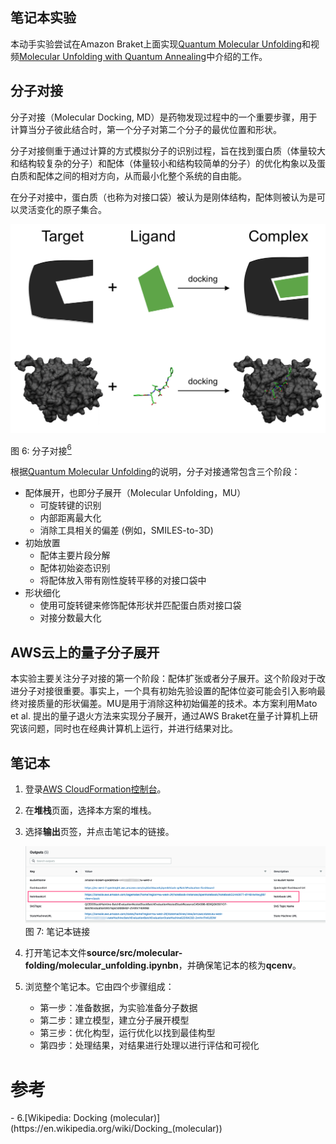 ## 笔记本实验

本动手实验尝试在Amazon Braket上面实现[Quantum Molecular Unfolding](https://arxiv.org/abs/2107.13607)和视频[Molecular Unfolding with Quantum Annealing](https://www.youtube.com/watch?v=1NmAXIHAF2Y)中介绍的工作。

## 分子对接

分子对接（Molecular Docking, MD）是药物发现过程中的一个重要步骤，用于计算当分子彼此结合时，第一个分子对第二个分子的最优位置和形状。

分子对接侧重于通过计算的方式模拟分子的识别过程，旨在找到蛋白质（体量较大和结构较复杂的分子）和配体（体量较小和结构较简单的分子）的优化构象以及蛋白质和配体之间的相对方向，从而最小化整个系统的自由能。

在分子对接中，蛋白质（也称为对接口袋）被认为是刚体结构，配体则被认为是可以灵活变化的原子集合。

![Molecular Docking](../../images/molecule-docking.png)

图 6: 分子对接[<sup>6</sup>](#wiki-docking)

根据[Quantum Molecular Unfolding](https://arxiv.org/abs/2107.13607)的说明，分子对接通常包含三个阶段：

* 配体展开，也即分子展开（Molecular Unfolding，MU）
    * 可旋转键的识别
    * 内部距离最大化
    * 消除工具相关的偏差 (例如，SMILES-to-3D)
* 初始放置
    * 配体主要片段分解
    * 配体初始姿态识别
    * 将配体放入带有刚性旋转平移的对接口袋中
* 形状细化
    * 使用可旋转键来修饰配体形状并匹配蛋白质对接口袋
    * 对接分数最大化

## AWS云上的量子分子展开

本实验主要关注分子对接的第一个阶段：配体扩张或者分子展开。这个阶段对于改进分子对接很重要。事实上，一个具有初始先验设置的配体位姿可能会引入影响最终对接质量的形状偏差。MU是用于消除这种初始偏差的技术。本方案利用Mato et al. 提出的量子退火方法来实现分子展开，通过AWS Braket在量子计算机上研究该问题，同时也在经典计算机上运行，并进行结果对比。

## 笔记本

1. 登录[AWS CloudFormation控制台](https://console.aws.amazon.com/cloudformation/home?)。

2. 在**堆栈**页面，选择本方案的堆栈。

3. 选择**输出**页签，并点击笔记本的链接。

    ![deployment output](../../images/deploy_output_notebook.png)
    图 7: 笔记本链接

4. 打开笔记本文件**source/src/molecular-folding/molecular_unfolding.ipynbn**，并确保笔记本的核为**qcenv**。

5. 浏览整个笔记本。它由四个步骤组成：

    - 第一步：准备数据，为实验准备分子数据
    - 第二步：建立模型，建立分子展开模型
    - 第三步：优化构型，运行优化以找到最佳构型
    - 第四步：处理结果，对结果进行处理以进行评估和可视化

<!-- |步骤|内容|
|:--|:--|
|[第一步: 准备数据](workshop/a-molecular-unfolding/prepare-data.ipynb)|为实验准备分子数据|
|[第二步: 建立模型](workshop/a-molecular-unfolding/build-model.ipynb)|建立分子展开模型|
|[第三步: 优化配置](workshop/a-molecular-unfolding/optimize-config.ipynb)|运行优化以找到配置|
|[第四步: 后处理](workshop/a-molecular-unfolding/post-process.ipynb)|对结果进行后处理以进行评估和可视化| -->




# 参考
<div id='wiki-docking'></div>
- 6.[Wikipedia: Docking (molecular)](https://en.wikipedia.org/wiki/Docking_(molecular))

